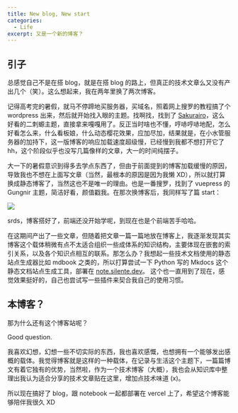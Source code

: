 ```yaml
---
title: New blog, New start
categories:
  - Life
excerpt: 又是一个新的博客？
---
```


## 引子

总感觉自己不是在搭 blog，就是在搭 blog 的路上，但真正的技术文章么又没有产出几个（笑）。这么想起来，我在两年里换了两次博客。

记得高考完的暑假，就马不停蹄地买服务器，买域名，照着网上搜罗的教程搞了个 wordpress 出来，然后就开始找入眼的主题。找啊找，找到了 [Sakurairo](https://github.com/mirai-mamori/Sakurairo)，这么好看的二刺螈主题，直接拿来嘎嘎用了。反正当时啥也不懂，哼哧哼哧地配，怎么好看怎么来，什么看板娘，什么动态樱花效果，应加尽加，结果就是，在小水管服务器的加持下，这一版博客的响应加载速度超级慢，已经慢到我都不想打开它了hh，这个阶段似乎也没写几篇像样的文章，大一的时间纯摆子。

大一下的暑假意识到得多去学点东西了，但由于前面提到的博客加载缓慢的原因，导致我也不想在上面写文章（当然，最根本的原因是因为我懒 XD），所以就打算换成静态博客了，当然这也不是唯一的理由。也是一番搜罗，找到了 vuepress 的 Gungnir 主题，简洁好看，颜值戳我。在那次换博客后，我同样写了篇 start：

![](https://cdn.silente.top/img/202306251146961.png)

srds，博客搭好了，前端还没开始学呢，到现在也是个前端苦手哈哈。

在这期间产出了一些文章，但随着把文章一篇一篇地放在博客上，我逐渐发现其实博客这个载体稍微有点不太适合组织一些成体系的知识结构，主要体现在嵌套的索引关系，以及各个知识点相互的联系。那怎么办？我想起一些技术文档使用的静态站点生成器比如 mdbook 之类的，所以打算尝试一下 Python 写的 Mkdocs 这个静态文档站点生成工具，部署在 [note.silente.dev](https://note.silente.dev)。 这个也一直用到了现在，感觉效果挺好的，自己也尝试写一些插件来契合我自己的使用习惯。

## 本博客？

那为什么还有这个博客站呢？

Good question.

我喜欢幻想，幻想一些不切实际的东西，我也喜欢感慨，也想拥有一个能够发出感概的载体。我觉得博客就是这样的一种载体，在记录与生活这个主题下，一篇篇博文有着它独有的优势，当然啦，作为一个技术博客（大概），我也会从知识库中整理出我认为适合分享的技术文章贴在这里，增加点技术味道 (x)。

所以现在搞好了 blog，跟 notebook 一起都部署在 vercel 上了，希望这个博客能够陪伴我很久 XD